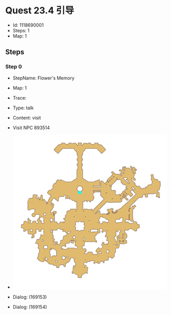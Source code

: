 # Quest 23.4 引导

- Id: 1118690001
- Steps: 1
- Map: 1

## Steps

### Step 0
- StepName:  Flower's Memory
- Map:  1
- Trace:  
- Type:  talk
- Content:  visit
- Visit NPC 893514

- ![images/1118690001_0.png](images/1118690001_0.png)
- Dialog: (169153)
- Dialog: (169154)


